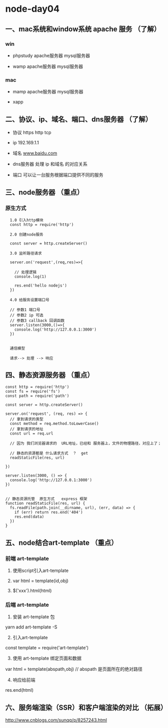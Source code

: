 # node-day04 

## 一、mac系统和window系统 apache 服务 （了解）

### win  

  + phpstudy      apache服务器  mysql服务器 

  + wamp          apache服务器  mysql服务器 

### mac  

  + mamp        apache服务器  mysql服务器 

  + xapp

## 二、协议、ip、域名、端口、dns服务器 （了解）

+ 协议    https  http  tcp

+ ip     192.169.1.1

+ 域名    www.baidu.com

+ dns服务器   处理 ip 和域名 的对应关系  

+ 端口  可以让一台服务根据端口提供不同的服务    

## 三、node服务器  （重点）

### 原生方式 

```
  1.0 引入http模块
  const http = require('http')

  2.0 创建node服务   

  const server = http.createServer()   

  3.0 监听路径请求   

  server.on('request',(req,res)=>{

    // 处理逻辑
    console.log(1)

    res.end('hello nodejs')
  })

  4.0 给服务设置端口号  

  // 参数1 端口号
  // 参数2 ip 可选  
  // 参数3 callback 回调函数  
  server.listen(3000,()=>{
    console.log('http://127.0.0.1:3000')
  })


  通信模型  

  请求--> 处理 --> 响应  

```

## 四、静态资源服务器 （重点） 

```
const http = require('http')
const fs = require('fs')
const path = require('path')

const server = http.createServer()

server.on('request', (req, res) => {
  // 拿到请求的类型
  const method = req.method.toLowerCase()
  // 拿到请求的地址
  const url = req.url

  // 因为 我们浏览器请求的  URL地址，已经和 服务器上，文件的物理路径，对应上了；

  // 静态的资源都是 什么请求方式  ？  get   
  readStaticFile(res, url)

})

server.listen(3000, () => {
  console.log('http://127.0.0.1:3000')
})


// 静态资源托管  原生方式   express 框架  
function readStaticFile(res, url) {
  fs.readFile(path.join(__dirname, url), (err, data) => {
    if (err) return res.end('404')
    res.end(data)
  })
}
```

## 五、node结合art-template （重点）

### 前端 art-template 

1. 使用script引入art-template

2. var html = template(id,obj)

3. $('xxx').html(html)

### 后端 art-template   

1. 安装 art-template  包

  yarn add art-template -S  

2. 引入art-template  

  const template = require('art-template')

3. 使用 art-template 绑定页面和数据 

  var html = template(abspath,obj) // abspath 是页面所在的绝对路径 

4. 响应给前端 

  res.end(html)

## 六、服务端渲染（SSR）和客户端渲染的对比 （拓展）

http://www.cnblogs.com/sunqq/p/8257243.html 

